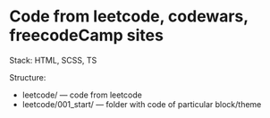 # Code from leetcode, codewars, freecodeCamp sites

Stack: HTML, SCSS, TS

Structure:
- leetcode/ — code from leetcode
- leetcode/001_start/ — folder with code of particular block/theme
